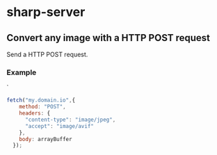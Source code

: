 # sharp-server

## Convert any image with a HTTP POST request
Send a HTTP POST request.

### Example
` 
```javascript
fetch("my.domain.io",{
    method: "POST",
    headers: {
      "content-type": "image/jpeg",
      "accept": "image/avif"
    },
    body: arrayBuffer
  });
```
